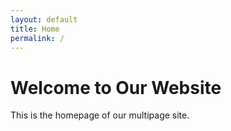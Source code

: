 ```yaml
---
layout: default
title: Home
permalink: /
---
```


# Welcome to Our Website

This is the homepage of our multipage site.
